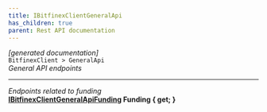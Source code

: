 ```yaml
---
title: IBitfinexClientGeneralApi
has_children: true
parent: Rest API documentation
---
```

*[generated documentation]*  
`BitfinexClient > GeneralApi`  
*General API endpoints*
  
***
*Endpoints related to funding*  
**[IBitfinexClientGeneralApiFunding](IBitfinexClientGeneralApiFunding.html) Funding { get; }**  
